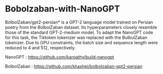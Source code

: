 # Bobolzaban-with-NanoGPT

BolbolZaban/gpt2-persian* is a GPT-2 language model trained on Persian poetry from the BolbolZaban dataset. Its hyperparameters closely resemble those of the standard GPT-2-medium model. To adapt the NanoGPT code for this task, the Tiktoken tokenizer was replaced with the BulbulZaban tokenizer. Due to GPU constraints, the batch size and sequence length were reduced to 4 and 512, respectively.

NanoGPT : https://github.com/karpathy/build-nanogpt

BolbolZaban : https://github.com/khashei/bolbolzaban-gpt2-persian
